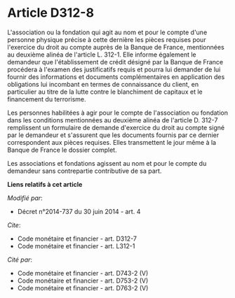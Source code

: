 # Article D312-8

L'association ou la fondation qui agit au nom et pour le compte d'une personne physique précise à cette dernière les pièces
requises pour l'exercice du droit au compte auprès de la Banque de France, mentionnées au deuxième alinéa de l'article L.
312-1. Elle informe également le demandeur que l'établissement de crédit désigné par la Banque de France procédera à l'examen
des justificatifs requis et pourra lui demander de lui fournir des informations et documents complémentaires en application
des obligations lui incombant en termes de connaissance du client, en particulier au titre de la lutte contre le blanchiment
de capitaux et le financement du terrorisme. 

Les personnes habilitées à agir pour le compte de l'association ou fondation dans les conditions mentionnées au deuxième
alinéa de l'article D. 312-7 remplissent un formulaire de demande d'exercice du droit au compte signé par le demandeur et
s'assurent que les documents fournis par ce dernier correspondent aux pièces requises. Elles transmettent le jour même à la
Banque de France le dossier complet. 

Les associations et fondations agissent au nom et pour le compte du demandeur sans contrepartie contributive de sa part.

**Liens relatifs à cet article**

_Modifié par_:

  - Décret n°2014-737 du 30 juin 2014 - art. 4

_Cite_:

  - Code monétaire et financier - art. D312-7
  - Code monétaire et financier - art. L312-1

_Cité par_:

  - Code monétaire et financier - art. D743-2 (V)
  - Code monétaire et financier - art. D753-2 (V)
  - Code monétaire et financier - art. D763-2 (V)
